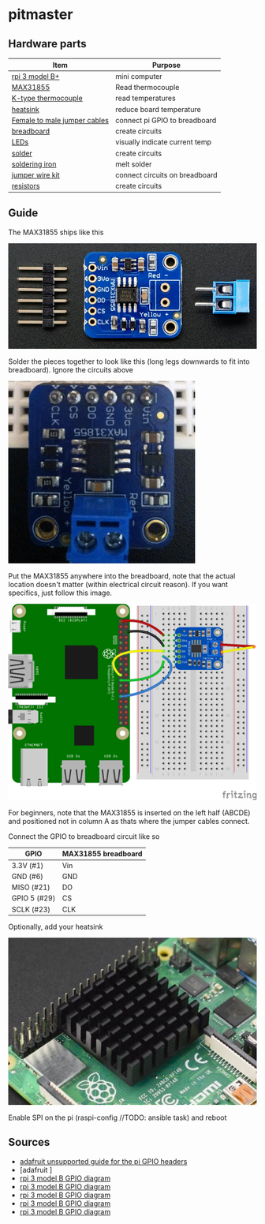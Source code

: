 # pitmaster

## Hardware parts

| Item                                                                                                                 | Purpose                        |
| -------------------------------------------------------------------------------------------------------------------- | ------------------------------ |
| [rpi 3 model B+](https://core-electronics.com.au/raspberry-pi-3-model-b-plus.html)                                   | mini computer                  |
| [MAX31855](https://core-electronics.com.au/thermocouple-amplifier-max31855-breakout-board-max6675-upgrade-v2-0.html) | Read thermocouple              |
| [K-type thermocouple](https://core-electronics.com.au/thermocouple-type-k-glass-braid-insulated.html)                | read temperatures              |
| [heatsink](https://core-electronics.com.au/al-heat-sink-with-adhesive-tape-28x28x9mm.html)                           | reduce board temperature       |
| [Female to male jumper cables](https://core-electronics.com.au/jumper-wires-7-8-f-m-high-quality-30-pack.html)       | connect pi GPIO to breadboard  |
| [breadboard](https://core-electronics.com.au/solderless-breadboard-830-tie-point-zy-102.html)                        | create circuits                |
| [LEDs](https://core-electronics.com.au/5mm-leds-100-pcs-pack-20x-red-green-blue-yellow-white.html)                   | visually indicate current temp |
| [solder](https://core-electronics.com.au/solder-leaded-15-gram-tube.html)                                            | create circuits                |
| [soldering iron](https://core-electronics.com.au/hakko-red-soldering-iron-20w.html)                                  | melt solder                    |
| [jumper wire kit](https://core-electronics.com.au/jumper-wire-kit.html)                                              | connect circuits on breadboard |
| [resistors](https://core-electronics.com.au/resistor-kit-1-4w-500-total.html)                                        | create circuits                |

## Guide

The MAX31855 ships like this

![img](docs/max31855-shipped.PNG)

Solder the pieces together to look like this (long legs downwards to fit into breadboard). Ignore the circuits above

![img](docs/max31855-soldered.PNG)

Put the MAX31855 anywhere into the breadboard, note that the actual location doesn't matter (within electrical circuit reason). If you want specifics, just follow this image.

![img](docs/target-circuit.png)

For beginners, note that the MAX31855 is inserted on the left half (ABCDE) and positioned not in column A as thats where the jumper cables connect.

Connect the GPIO to breadboard circuit like so

| GPIO         | MAX31855 breadboard |
| ------------ | ------------------- |
| 3.3V (#1)    | Vin                 |
| GND (#6)     | GND                 |
| MISO (#21)   | DO                  |
| GPIO 5 (#29) | CS                  |
| SCLK (#23)   | CLK                 |

Optionally, add your heatsink

![img](docs/heatsink.jpg)

Enable SPI on the pi (raspi-config //TODO: ansible task) and reboot

## Sources

- [adafruit unsupported guide for the pi GPIO headers](https://learn.adafruit.com/max31855-thermocouple-python-library/hardware)
- [adafruit ]
- [rpi 3 model B GPIO diagram](https://www.etechnophiles.com/raspberry-pi-3-b-pinout-with-gpio-functions-schematic-and-specs-in-detail/)
- [rpi 3 model B GPIO diagram](https://www.etechnophiles.com/wp-content/uploads/2020/12/HD-pinout-of-R-Pi-3-Model-B-GPIO-scaled.jpg)
- [rpi 3 model B GPIO diagram](https://pi4j.com/1.4/pins/rpi-3b.html)
- [rpi 3 model B GPIO diagram](https://pi4j.com/1.2/pins/model-3b-rev1.html)
- [rpi 3 model B GPIO diagram](https://community.element14.com/products/raspberry-pi/m/files/17428)
